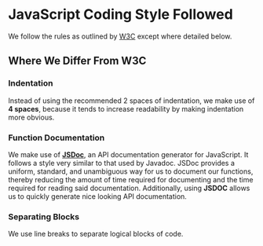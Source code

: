 # JavaScript Coding Style Followed

We follow the rules as outlined by [W3C](https://www.w3schools.com/js/js_conventions.asp) except where detailed below.

## Where We Differ From W3C

### Indentation

Instead of using the recommended 2 spaces of indentation,
we make use of __4 spaces__, because it tends to increase
readability by making indentation more obvious.

### Function Documentation

We make use of [__JSDoc__](https://github.com/jsdoc/jsdoc), an API
documentation generator for JavaScript.  It follows a style very
similar to that used by Javadoc.  JSDoc provides a uniform,
standard, and unambiguous way for us to document our functions,
thereby reducing the amount of time required for documenting and
the time required for reading said documentation.  Additionally,
using __JSDOC__ allows us to quickly generate nice looking API
documentation.

### Separating Blocks

We use line breaks to separate logical blocks of code.
